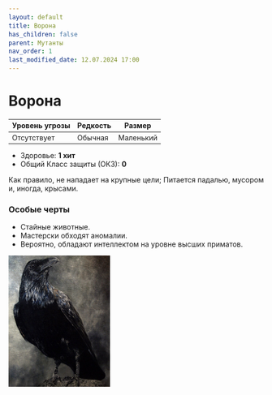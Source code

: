 ```yaml
---
layout: default
title: Ворона
has_children: false
parent: Мутанты
nav_order: 1
last_modified_date: 12.07.2024 17:00
---
```

# Ворона

| Уровень угрозы | Редкость | Размер    |
|----------------|----------|-----------|
| Отсутствует    | Обычная  | Маленький |

- Здоровье: **1 хит**
- Общий Класс защиты (ОКЗ): **0**

Как правило, не нападает на крупные цели; Питается падалью, мусором и, иногда, крысами.

### Особые черты
- Стайные животные.
- Мастерски обходят аномалии.
- Вероятно, обладают интеллектом на уровне высших приматов.

<img src="https://github.com/ivatar39/stalker-ttrpg/blob/main/assets/images/monsters/crow.jfif?raw=true" alt="crow" width="200"/>

